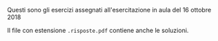Questi sono gli esercizi assegnati all'esercitazione in aula del 16 ottobre 2018

Il file con estensione `.risposte.pdf` contiene anche le soluzioni.

